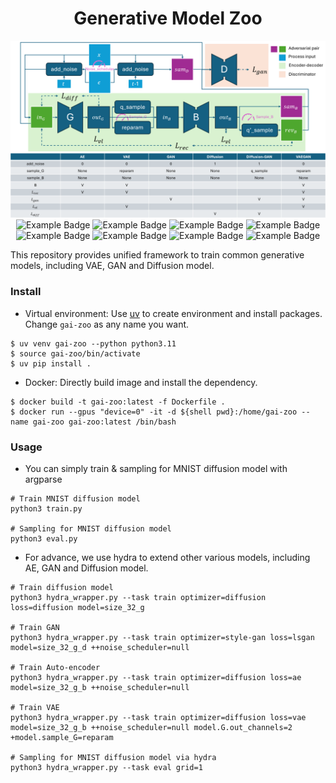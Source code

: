 <div align="center">
    <h1 align="center">Generative Model Zoo</h1>
    <img src="image.png" />
    <img src="https://img.shields.io/badge/Pytorch-2.4.1-red.svg" alt="Example Badge">
    <img src="https://img.shields.io/badge/Python-3.11.9-blue.svg" alt="Example Badge">
    <img src="https://img.shields.io/badge/Hydra-1.3.2-purple.svg" alt="Example Badge">
    <img src="https://img.shields.io/badge/🤗Diffusers-0.32.2-yellow.svg" alt="Example Badge">
    <img src="https://img.shields.io/badge/🤗Accelerate-1.0.0-yellow.svg" alt="Example Badge">
    <img src="https://img.shields.io/badge/🤗Datasets-3.0.1-yellow.svg" alt="Example Badge">
    <img src="https://img.shields.io/endpoint?url=https://raw.githubusercontent.com/astral-sh/uv/main/assets/badge/v0.json" alt="Example Badge">
    <img src="https://img.shields.io/endpoint?url=https://raw.githubusercontent.com/astral-sh/ruff/main/assets/badge/v2.json" alt="Example Badge">
</div>

This repository provides unified framework to train common generative models, including VAE, GAN and Diffusion model. 

### Install
* Virtual environment: Use [uv](https://github.com/astral-sh/uv) to create environment and install packages. Change `gai-zoo` as any name you want.
```shell
$ uv venv gai-zoo --python python3.11
$ source gai-zoo/bin/activate
$ uv pip install .
```
* Docker: Directly build image and install the dependency.
```shell
$ docker build -t gai-zoo:latest -f Dockerfile .
$ docker run --gpus "device=0" -it -d ${shell pwd}:/home/gai-zoo --name gai-zoo gai-zoo:latest /bin/bash
```

### Usage

* You can simply train & sampling for MNIST diffusion model with argparse
```shell
# Train MNIST diffusion model
python3 train.py

# Sampling for MNIST diffusion model
python3 eval.py
```

* For advance, we use hydra to extend other various models, including AE, GAN and Diffusion model.
```shell
# Train diffusion model
python3 hydra_wrapper.py --task train optimizer=diffusion loss=diffusion model=size_32_g

# Train GAN
python3 hydra_wrapper.py --task train optimizer=style-gan loss=lsgan     model=size_32_g_d ++noise_scheduler=null

# Train Auto-encoder
python3 hydra_wrapper.py --task train optimizer=diffusion loss=ae        model=size_32_g_b ++noise_scheduler=null

# Train VAE
python3 hydra_wrapper.py --task train optimizer=diffusion loss=vae       model=size_32_g_b ++noise_scheduler=null model.G.out_channels=2 +model.sample_G=reparam

# Sampling for MNIST diffusion model via hydra
python3 hydra_wrapper.py --task eval grid=1
```